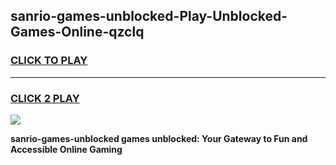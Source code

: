 
## sanrio-games-unblocked-Play-Unblocked-Games-Online-qzclq
<h3>
<a href="https://premium76.site?title=sanrio-games-unblocked&ref=24A">CLICK TO PLAY</a></h3>
<hr>

<h3>
<a href="https://premium76.site?title=sanrio-games-unblocked&ref=24A">CLICK 2 PLAY</a>
  
</h3>

<a href="https://premium76.site?title=sanrio-games-unblocked&ref=24A"><img src="https://clearcache.store/games.png"></a>


**sanrio-games-unblocked games unblocked: Your Gateway to Fun and Accessible Online Gaming**
